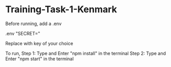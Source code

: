 # Training-Task-1-Kenmark

Before running,
add a .env

.env
"SECRET=<KEY>"

Replace <KEY> with key of your choice

To run,
Step 1: Type and Enter "npm install" in the terminal
Step 2: Type and Enter "npm start" in the terminal
